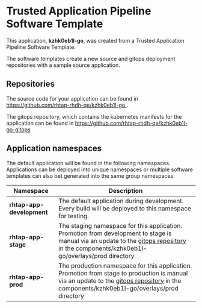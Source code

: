 # Trusted Application Pipeline Software Template

This application, **kzhk0eb1l-go**, was created from a Trusted Application Pipeline Software Template.

The software templates create a new source and gitops deployment repositories with a sample source application. 

## Repositories

The source code for your application can be found in [https://github.com/rhtap-rhdh-qe/kzhk0eb1l-go ](https://github.com/rhtap-rhdh-qe/kzhk0eb1l-go ).
 
The gitops repository, which contains the kubernetes manifests for the application can be found in 
[https://github.com/rhtap-rhdh-qe/kzhk0eb1l-go-gitops ](https://github.com/rhtap-rhdh-qe/kzhk0eb1l-go-gitops ) 

## Application namespaces 

The default application will be found in the following namespaces. Applications can be deployed into unique namespaces or multiple software templates can also bet generated into the same group namespaces.  

|  Namespace   |  Description   |  
| -------- | -------- |   
| **rhtap-app-development** | The default application during development. Every build will be deployed to this namespace for testing. | 
| **rhtap-app-stage** | The staging namespace for this application. Promotion from development to stage is manual via an update to the [gitops repository](https://github.com/rhtap-rhdh-qe/kzhk0eb1l-go-gitops ) in the components/kzhk0eb1l-go/overlays/prod directory |  
| **rhtap-app-prod** | The production namespace for this application. Promotion from stage to production is manual via an update to the [gitops repository](https://github.com/rhtap-rhdh-qe/kzhk0eb1l-go-gitops ) in the components/kzhk0eb1l-go/overlays/prod directory | 